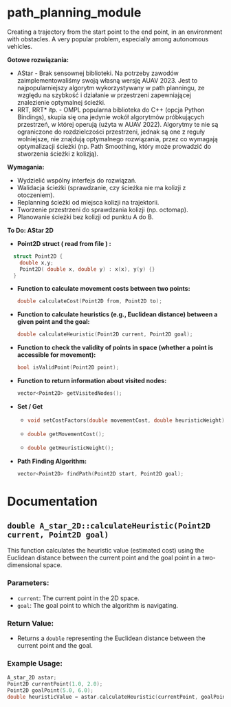 # path_planning_module
Creating a trajectory from the start point to the end point, in an environment with obstacles. A very popular problem, especially among autonomous vehicles.

**Gotowe rozwiązania:**
- AStar - Brak sensownej biblioteki. Na potrzeby zawodów zaimplementowaliśmy swoją własną wersję AUAV 2023. Jest to najpopularniejszy algorytm wykorzystywany w path planningu, ze względu na szybkość i działanie w przestrzeni zapewniającej znalezienie optymalnej ścieżki.
- RRT, RRT* itp. - OMPL popularna biblioteka do C++ (opcja Python Bindings), skupia się ona jedynie wokół algorytmów próbkujących przestrzeń, w której operują (użyta w AUAV 2022). Algorytmy te nie są ograniczone do rozdzielczości przestrzeni, jednak są one z reguły wolniejsze, nie znajdują optymalnego rozwiązania, przez co wymagają optymalizacji ścieżki (np. Path Smoothing, który może prowadzić do stworzenia ścieżki z kolizją).


**Wymagania:**
- Wydzielić wspólny interfejs do rozwiązań.
- Walidacja ścieżki (sprawdzanie, czy ścieżka nie ma kolizji z otoczeniem).
- Replanning ścieżki od miejsca kolizji na trajektorii.
- Tworzenie przestrzeni do sprawdzania kolizji (np. octomap).
- Planowanie ścieżki bez kolizji od punktu A do B.

**To Do: AStar 2D**

- **Point2D struct ( read from file ) :**
```cpp
  struct Point2D {
    double x,y;
    Point2D( double x, double y) : x(x), y(y) {}
  }
```
  
- **Function to calculate movement costs between two points:** 
  ```cpp
  double calculateCost(Point2D from, Point2D to);
  ```
- **Function to calculate heuristics (e.g., Euclidean distance) between a given point and the goal:**
  ```cpp
  double calculateHeuristic(Point2D current, Point2D goal);
   ```
- **Function to check the validity of points in space (whether a point is accessible for movement):**
  ```cpp
  bool isValidPoint(Point2D point);
  ```
- **Function to return information about visited nodes:**
  ```cpp
  vector<Point2D> getVisitedNodes();
  ```
- **Set / Get**
    - ```cpp
      void setCostFactors(double movementCost, double heuristicWeight);
      ```
    - ```cpp
      double getMovementCost();
      ```
    - ```cpp
      double getHeuristicWeight();
      ```
- **Path Finding Algorithm:**
  ```cpp
  vector<Point2D> findPath(Point2D start, Point2D goal);
  ```

# Documentation

## `double A_star_2D::calculateHeuristic(Point2D current, Point2D goal)`

This function calculates the heuristic value (estimated cost) using the Euclidean distance between the current point and the goal point in a two-dimensional space.

### Parameters:
- `current`: The current point in the 2D space.
- `goal`: The goal point to which the algorithm is navigating.

### Return Value:
- Returns a `double` representing the Euclidean distance between the current point and the goal.

### Example Usage:
```cpp
A_star_2D astar;
Point2D currentPoint(1.0, 2.0);
Point2D goalPoint(5.0, 6.0);
double heuristicValue = astar.calculateHeuristic(currentPoint, goalPoint);
```

    
